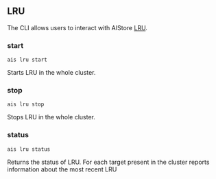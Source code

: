 ## LRU

The CLI allows users to interact with AIStore [LRU](/docs/storage_svcs.md#lru).

### start

`ais lru start`

Starts LRU in the whole cluster.

### stop

`ais lru stop`

Stops LRU in the whole cluster.


### status

`ais lru status`

Returns the status of LRU. For each target present in the cluster reports information about the most recent LRU
